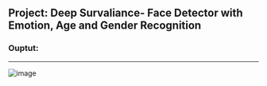 ## Project: Deep Survaliance- Face Detector with Emotion, Age and Gender Recognition




### Ouptut:
------

![image](https://user-images.githubusercontent.com/42112240/138646552-3d77424e-fbeb-4ffe-aa0d-845ec03ff42a.png)
